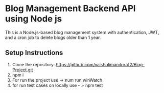 # Blog Management Backend API using Node js

This is a Node.js-based blog management system with authentication, JWT, and a cron job to delete blogs older than 1 year.

## Setup Instructions
1. Clone the repository: https://github.com/vaishalimandora12/Blog-Project.git
2. npm i
3. For run the project use -> num run winWatch
4. for run test cases on locally use - > npm test
